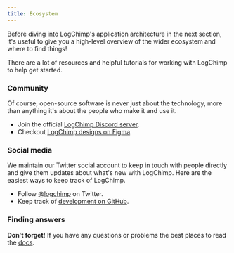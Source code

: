```yaml
---
title: Ecosystem
---
```


Before diving into LogChimp's application architecture in the next section, it's useful to give you a high-level overview of the wider ecosystem and where to find things!

There are a lot of resources and helpful tutorials for working with LogChimp to help get started.

### Community

Of course, open-source software is never just about the technology, more than anything it's about the people who make it and use it.

- Join the official [LogChimp Discord server](https://discordapp.com/invite/A7mztcC/).
- Checkout [LogChimp designs on Figma](https://www.figma.com/community/file/816586866419993972/LogChimp-Designs).

### Social media

We maintain our Twitter social account to keep in touch with people directly and give them updates about what's new with LogChimp. Here are the easiest ways to keep track of LogChimp.

- Follow [@logchimp](https://twitter.com/@logchimp) on Twitter.
- Keep track of [development on GitHub](https://github.com/logchimp/logchimp).

### Finding answers

**Don't forget!** If you have any questions or problems the best places to read the [docs](/content/docsent/docs).

